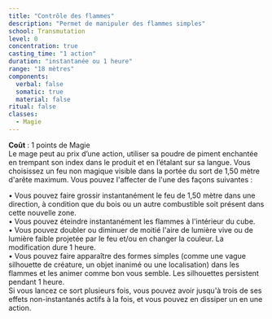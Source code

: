 ```yaml
---
title: "Contrôle des flammes"
description: "Permet de manipuler des flammes simples"
school: Transmutation
level: 0
concentration: true
casting_time: "1 action"
duration: "instantanée ou 1 heure"
range: "18 mètres"
components:
  verbal: false
  somatic: true
  material: false
ritual: false
classes:
  - Magie
---
```

**Coût** : 1 points de Magie  
Le mage peut au prix d’une action, utiliser sa poudre de piment enchantée en trempant son index dans le produit et en l’étalant sur sa langue. Vous choisissez un feu non magique visible dans la portée du sort de 1,50 mètre d'arête maximum. Vous pouvez l'affecter de l'une des façons suivantes :  	  

• Vous pouvez faire grossir instantanément le feu de 1,50 mètre dans une direction, à condition que du bois ou un autre combustible soit présent dans cette nouvelle zone.    	 	
• Vous pouvez éteindre instantanément les flammes à l'intérieur du cube. 	  
• Vous pouvez doubler ou diminuer de moitié l'aire de lumière vive ou de lumière faible projetée par le feu et/ou en changer la couleur. La modification dure 1 heure. 	  
• Vous pouvez faire apparaître des formes simples (comme une vague silhouette de créature, un objet inanimé ou une localisation) dans les flammes et les animer comme bon vous semble. Les	 silhouettes persistent pendant 1 heure. 	  
Si vous lancez ce sort plusieurs fois, vous pouvez avoir jusqu'à trois de ses effets non-instantanés actifs à la fois, et vous pouvez en dissiper un en une action.  
